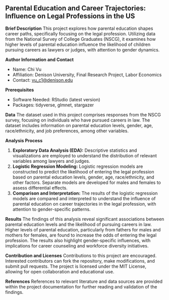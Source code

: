 ## Parental Education and Career Trajectories: Influence on Legal Professions in the US

**Brief Description**
This project explores how parental education shapes career paths, specifically focusing on the legal profession. Utilizing data from the National Survey of College Graduates (NSCG), it examines how higher levels of parental education influence the likelihood of children pursuing careers as lawyers or judges, with attention to gender dynamics.

**Author Information and Contact**
- Name: Chi Vu
- Affiliation: Denison University, Final Research Project, Labor Economics
- Contact: vu_c1@denison.edu

**Prerequisites**
- Software Needed: RStudio (latest version)
- Packages: tidyverse, glmnet, stargazer

**Data**
The dataset used in this project comprises responses from the NSCG survey, focusing on individuals who have pursued careers in law. The dataset includes information on parental education levels, gender, age, race/ethnicity, and job preferences, among other variables.

**Analysis Process**
1. **Exploratory Data Analysis (EDA):** Descriptive statistics and visualizations are employed to understand the distribution of relevant variables among lawyers and judges.
2. **Logistic Regression Modeling:** Logistic regression models are constructed to predict the likelihood of entering the legal profession based on parental education levels, gender, age, race/ethnicity, and other factors. Separate models are developed for males and females to assess differential effects.
3. **Comparison and Interpretation:** The results of the logistic regression models are compared and interpreted to understand the influence of parental education on career trajectories in the legal profession, with attention to gender-specific patterns.

**Results**
The findings of this analysis reveal significant associations between parental education levels and the likelihood of pursuing careers in law. Higher levels of parental education, particularly from fathers for males and mothers for females, are found to increase the odds of entering the legal profession. The results also highlight gender-specific influences, with implications for career counseling and workforce diversity initiatives.

**Contribution and Licenses**
Contributions to this project are encouraged. Interested contributors can fork the repository, make modifications, and submit pull requests. The project is licensed under the MIT License, allowing for open collaboration and educational use.

**References**
References to relevant literature and data sources are provided within the project documentation for further reading and validation of the findings.

